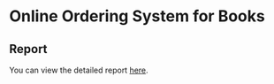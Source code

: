 # Online Ordering System for Books
## Report
You can view the detailed report [here](https://docs.google.com/document/d/1m8UmgluFTYhUAeOAGMjos9NHCiE5mwlh/edit#heading=h.tyjcwt).
